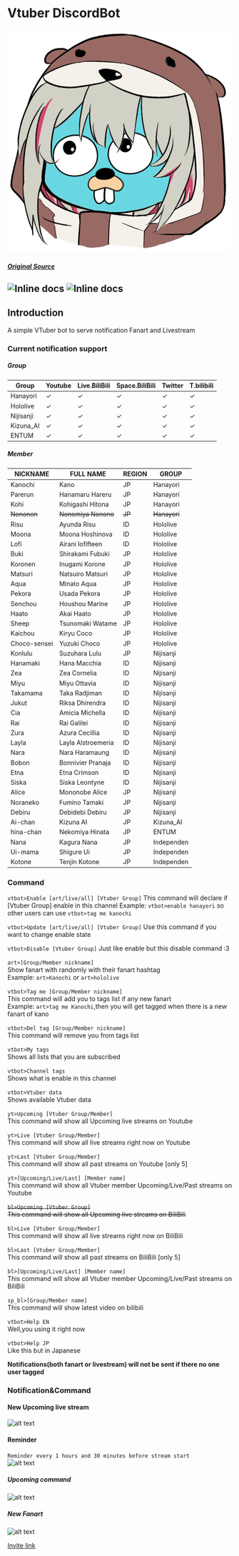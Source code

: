 # Vtuber DiscordBot

![alt text](https://raw.githubusercontent.com/JustHumanz/Go-Simp/master/Img/go-simp.png "Go-Simp")  
##### [Original Source](https://twitter.com/any_star_/status/1288184424320790528)
![Inline docs](https://badgen.net/badge/Code%20style/Toxic-Asean/blue?icon=github) ![Inline docs](https://badgen.net/badge/Code%20quality/Better%20than%20yandere%20dev%20code/green?icon=github)
----

## Introduction
A simple VTuber bot to serve notification Fanart and Livestream  


### Current notification support


##### Group
| Group     | Youtube | Live.BiliBili | Space.BiliBili | Twitter | T.bilibili | 
|-----------|---------|---------------|----------------|---------|------------|
| Hanayori  | ✓       | ✓             | ✓              | ✓       |✓           |
| Hololive  | ✓       | ✓             | ✓              | ✓       |✓           |
| Nijisanji | ✓       | ✓             | ✓              | ✓       |✓           |
| Kizuna_AI | ✓       | ✓             |✓               | ✓       |✓           |
| ENTUM     | ✓       | ✓             |✓               | ✓       |✓           |

##### Member

|   NICKNAME   |    FULL NAME     | REGION |   GROUP   |
|--------------|------------------|--------|-----------|
| Kanochi      | Kano             | JP     | Hanayori  |
| Parerun      | Hanamaru Hareru  | JP     | Hanayori  |
| Kohi         | Kohigashi Hitona | JP     | Hanayori  |
|~~Nononon~~      | ~~Nonomiya Nonono~~  | ~~JP~~     | ~~Hanayori~~  |
| Risu         | Ayunda Risu      | ID     | Hololive  |
| Moona        | Moona Hoshinova  | ID     | Hololive  |
| Lofi         | Airani Iofifteen | ID     | Hololive  |
| Buki         | Shirakami Fubuki | JP     | Hololive  |
| Koronen      | Inugami Korone   | JP     | Hololive  |
| Matsuri      | Natsuiro Matsuri | JP     | Hololive  |
| Aqua         | Minato Aqua      | JP     | Hololive  |
| Pekora       | Usada Pekora     | JP     | Hololive  |
| Senchou      | Houshou Marine   | JP     | Hololive  |
| Haato        | Akai Haato       | JP     | Hololive  |
| Sheep        | Tsunomaki Watame | JP     | Hololive  |
| Kaichou      | Kiryu Coco       | JP     | Hololive  |
| Choco-sensei | Yuzuki Choco     | JP     | Hololive  |
| Konlulu      | Suzuhara Lulu    | JP     | Nijisanji |
| Hanamaki     | Hana Macchia     | ID     | Nijisanji |
| Zea          | Zea Cornelia     | ID     | Nijisanji |
| Miyu         | Miyu Ottavia     | ID     | Nijisanji |
| Takamama     | Taka Radjiman    | ID     | Nijisanji |
| Jukut        | Riksa Dhirendra  | ID     | Nijisanji |
| Cia          | Amicia Michella  | ID     | Nijisanji |
| Rai          | Rai Galilei      | ID     | Nijisanji |
| Zura         | Azura Cecillia   | ID     | Nijisanji |
| Layla        | Layla Alstroemeria | ID   | Nijisanji |
| Nara         | Nara Haramaung   | ID     | Nijisanji |
| Bobon        | Bonnivier Pranaja |ID     | Nijisanji |
| Etna         | Etna Crimson     | ID     | Nijisanji |
| Siska        | Siska Leontyne   | ID     | Nijisanji |
| Alice        | Mononobe Alice   | JP     | Nijisanji |
| Noraneko     | Fumino Tamaki    | JP     | Nijisanji |
| Debiru       | Debidebi Debiru  | JP     | Nijisanji |
| Ai-chan      | Kizuna AI        | JP     | Kizuna_AI |
| hina-chan    | Nekomiya Hinata  | JP     | ENTUM     |
| Nana         | Kagura Nana      | JP     | Independen|
| Ui-mama      | Shigure Ui       | JP     | Independen|
| Kotone       | Tenjin Kotone    | JP     | Independen|
### Command
```vtbot>Enable [art/live/all] [Vtuber Group]```
This command will declare if [Vtuber Group] enable in this channel
Example: `vtbot>enable hanayori` so other users can use `vtbot>tag me kanochi`  

```vtbot>Update [art/live/all] [Vtuber Group]```
Use this command if you want to change enable state  

```vtbot>Disable [Vtuber Group]```
Just like enable but this disable command :3  

```art>[Group/Member nickname]```  
Show fanart with randomly with their fanart hashtag  
Example: `art>Kanochi` or `art>hololive`  

```vtbot>Tag me [Group/Member nickname]```  
This command will add you to tags list if any new fanart  
Example: `art>tag me Kanochi`,then you will get tagged when there is a new fanart of kano  

```vtbot>Del tag [Group/Member nickname]```  
This command will remove you from tags list  

```vtbot>My tags```  
Shows all lists that you are subscribed  

```vtbot>Channel tags```  
Shows what is enable in this channel    

```vtbot>Vtuber data```  
Shows available Vtuber data  

```yt>Upcoming [Vtuber Group/Member]```  
This command will show all Upcoming live streams on Youtube  

```yt>Live [Vtuber Group/Member]```  
This command will show all live streams right now on Youtube  

```yt>Last [Vtuber Group/Member]```  
This command will show all past streams on Youtube [only 5]  

```yt>[Upcoming/Live/Last] [Member name]```  
This command will show all Vtuber member Upcoming/Live/Past streams on Youtube  

~~```bl>Upcoming [Vtuber Group]```  
This command will show all Upcoming live streams on BiliBili~~  

```bl>Live [Vtuber Group/Member]```  
This command will show all live streams right now on BiliBili  

```bl>Last [Vtuber Group/Member]```  
This command will show all past streams on BiliBili [only 5]  

```bl>[Upcoming/Live/Last] [Member name]```  
This command will show all Vtuber member Upcoming/Live/Past streams on BiliBili  

```sp_bl>[Group/Member name]```  
This command will show latest video on bilibili  

```vtbot>Help EN```  
Well,you using it right now  

```vtbot>Help JP```  
Like this but in Japanese  

**Notifications(both fanart or livestream) will not be sent if there no one user tagged**  

### Notification&Command 
#### New Upcoming live stream
![alt text](https://raw.githubusercontent.com/JustHumanz/Go-simp/master/Img/New%20Upcoming.png "New Upcoming live stream")   

#### Reminder  
```Reminder every 1 hours and 30 minutes before stream start```  
![alt text](https://raw.githubusercontent.com/JustHumanz/Go-simp/master/Img/Reminder.png "Reminder")  

##### Upcoming command
![alt text](https://raw.githubusercontent.com/JustHumanz/Go-simp/master/Img/Youtube%20Upcoming.png "Upcoming command")  

##### New Fanart
![alt text](https://raw.githubusercontent.com/JustHumanz/Go-simp/master/Img/New%20Fanart.png "New fanart")   

[Invite link](https://discord.com/oauth2/authorize?client_id=721964514018590802&permissions=449536&scope=bot)
